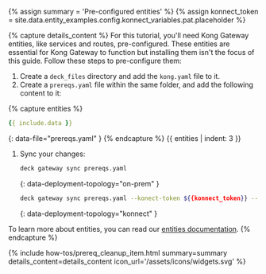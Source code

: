 
{% assign summary = 'Pre-configured entities' %}
{% assign konnect_token = site.data.entity_examples.config.konnect_variables.pat.placeholder %}

{% capture details_content %}
For this tutorial, you'll need Kong Gateway entities, like services and routes, pre-configured. These entities are essential for Kong Gateway to function but installing them isn't the focus of this guide. Follow these steps to pre-configure them:
1. Create a `deck_files` directory and add the `kong.yaml` file to it.
1. Create a `prereqs.yaml` file within the same folder, and add the following content to it:

{% capture entities %}
```yaml
{{ include.data }}
```
{: data-file="prereqs.yaml" }
{% endcapture %}
{{ entities | indent: 3 }}

1. Sync your changes:

   ```sh
   deck gateway sync prereqs.yaml
   ```
   {: data-deployment-topology="on-prem" }

   ```sh
   deck gateway sync prereqs.yaml --konect-token ${{konnect_token}} --konnect-control-plane $KONNECT_CP_NAME
   ```
   {: data-deployment-topology="konnect" }

To learn more about entities, you can read our [entities documentation](/entities/). 
{% endcapture %}

{% include how-tos/prereq_cleanup_item.html summary=summary details_content=details_content icon_url='/assets/icons/widgets.svg' %}
